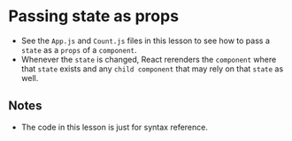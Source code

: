 # Passing state as props
- See the `App.js` and `Count.js` files in this lesson to see how to pass a `state` as a `props` of a `component`.
- Whenever the `state` is changed, React rerenders the `component` where that `state` exists and any `child component` that may rely on that `state` as well.

## Notes
- The code in this lesson is just for syntax reference.